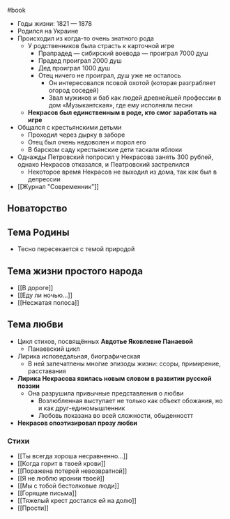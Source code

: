 #book 
- Годы жизни: 1821 — 1878
- Родился на Украине 
- Происходил из когда-то очень знатного рода 
    - У родственников была страсть к карточной игре 
        - Прапрадед — сибирский воевода — проиграл 7000 душ
        - Прадед проиграл 2000 душ
        - Дед проиграл 1000 душ
        - Отец ничего не проиграл, душ уже не осталось 
	        - Он интересовался псовой охотой (которая разграбляет огород соседей)
	        - Звал мужиков и баб как людей древнейшей профессии в дом «Музыкантская», где ему исполняли песни 
    - **Некрасов был единственным в роде, кто смог заработать на игре** 
- Общался с крестьянскими детьми 
	- Проходил через дырку в заборе
	- Отец был очень недоволен и порол его 
	- В барском саду крестьянские дети таскали яблоки
- Однажды Петровский попросил у Некрасова занять 300 рублей, однако Некрасов отказался, и Пеатровский застрелился
	- Некоторое время Некрасов не выходил из дома, так как был в депрессии 
- [[Журнал "Современник"]] 
## Новаторство
## Тема Родины 
- Тесно пересекается с темой природой
## Тема жизни простого народа 
- [[В дороге]]
- [[Еду ли ночью…]]
- [[Несжатая полоса]]
## Тема любви 
- Цикл стихов, посвящённых **Авдотье Яковлевне Панаевой**
    - Панаевский цикл 
- Лирика исповедальная, биографическая
    - В ней запечатлены многие эпизоды жизни: ссоры, примирение, расставания 
- **Лирика Некрасова явилась новым словом в развитии русской поэзии** 
    - Она разрушила привычные представления о любви
        - Возлюбленная выступает не только как объект обожания, но и как друг-единомышленник
        - Любовь показана во всей сложности, обыденностт
- **Некрасов опоэтизировал прозу любви**
### Стихи
- [[Ты всегда хороша несравненно...]]
- [[Когда горит в твоей крови]]
- [[Поражена потерей невозвратной]]
- [[Я не люблю иронии твоей]]
- [[Мы с тобой бестолковые люди]]
- [[Горящие письма]]
- [[Тяжелый крест достался ей на долю]]
- [[Прости]] 
